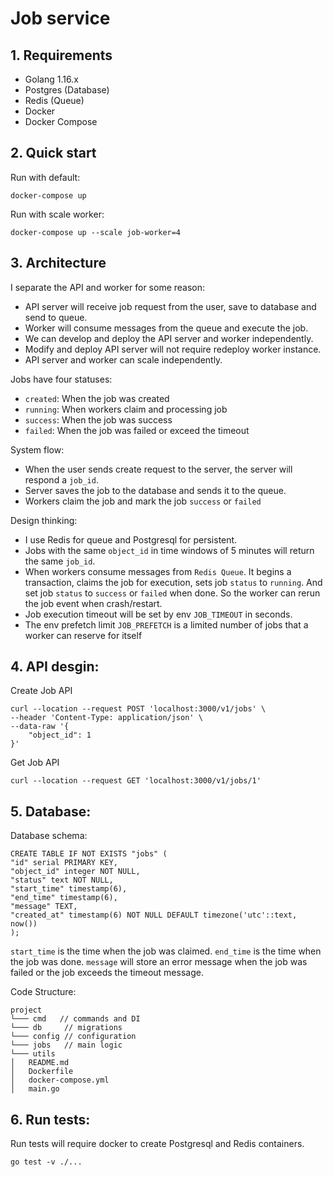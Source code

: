 # Job service

## 1. Requirements
* Golang 1.16.x
* Postgres (Database)
* Redis (Queue)
* Docker
* Docker Compose

## 2. Quick start
Run with default:
```
docker-compose up
```

Run with scale worker:
```
docker-compose up --scale job-worker=4
```

## 3. Architecture

I separate the API and worker for some reason:
- API server will receive job request from the user, save to database and send to queue.
- Worker will consume messages from the queue and execute the job.
- We can develop and deploy the API server and worker independently.
- Modify and deploy API server will not require redeploy worker instance.
- API server and worker can scale independently.

Jobs have four statuses:
- `created`: When the job was created
- `running`: When workers claim and processing job
- `success`: When the job was success
- `failed`: When the job was failed or exceed the timeout

System flow:
- When the user sends create request to the server, the server will respond a `job_id`.
- Server saves the job to the database and sends it to the queue.
- Workers claim the job and mark the job `success` or `failed`

Design thinking:
- I use Redis for queue and Postgresql for persistent.
- Jobs with the same `object_id` in time windows of 5 minutes will return the same `job_id`.
- When workers consume messages from `Redis Queue`. It begins a transaction, claims the job for execution, sets job `status` to `running`. And set job `status` to `success` or `failed` when done. So the worker can rerun the job event when crash/restart.
- Job execution timeout will be set by env `JOB_TIMEOUT` in seconds.
- The env prefetch limit `JOB_PREFETCH` is a limited number of jobs that a worker can reserve for itself

## 4. API desgin:
Create Job API
```
curl --location --request POST 'localhost:3000/v1/jobs' \
--header 'Content-Type: application/json' \
--data-raw '{
    "object_id": 1
}'
```

Get Job API
```
curl --location --request GET 'localhost:3000/v1/jobs/1'
```

## 5. Database:
Database schema:
```
CREATE TABLE IF NOT EXISTS "jobs" (
"id" serial PRIMARY KEY,
"object_id" integer NOT NULL,
"status" text NOT NULL,
"start_time" timestamp(6),
"end_time" timestamp(6),
"message" TEXT,
"created_at" timestamp(6) NOT NULL DEFAULT timezone('utc'::text, now())
);
```

`start_time` is the time when the job was claimed.
`end_time` is the time when the job was done.
`message` will store an error message when the job was failed or the job exceeds the timeout message.

Code Structure:
```
project
└─── cmd   // commands and DI
└─── db     // migrations
└─── config // configuration
└─── jobs   // main logic
└─── utils
│   README.md
│   Dockerfile   
│   docker-compose.yml
│   main.go
```


## 6. Run tests:
Run tests will require docker to create Postgresql and Redis containers.
```
go test -v ./...
```
